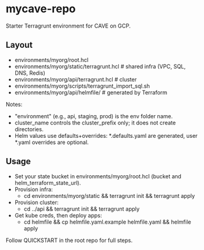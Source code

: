 # mycave-repo

Starter Terragrunt environment for CAVE on GCP.

## Layout
- environments/myorg/root.hcl
- environments/myorg/static/terragrunt.hcl  # shared infra (VPC, SQL, DNS, Redis)
- environments/myorg/api/terragrunt.hcl  # cluster
- environments/myorg/scripts/terragrunt_import_sql.sh
- environments/myorg/api/helmfile/  # generated by Terraform

Notes:
- "environment" (e.g., api, staging, prod) is the env folder name.
- cluster_name controls the cluster_prefix only; it does not create directories.
- Helm values use defaults+overrides: *.defaults.yaml are generated, user *.yaml overrides are optional.

## Usage
- Set your state bucket in environments/myorg/root.hcl (bucket and helm_terraform_state_url).
- Provision infra:
  - cd environments/myorg/static && terragrunt init && terragrunt apply
- Provision cluster:
  - cd ../api && terragrunt init && terragrunt apply
- Get kube creds, then deploy apps:
  - cd helmfile && cp helmfile.yaml.example helmfile.yaml && helmfile apply

Follow QUICKSTART in the root repo for full steps.
